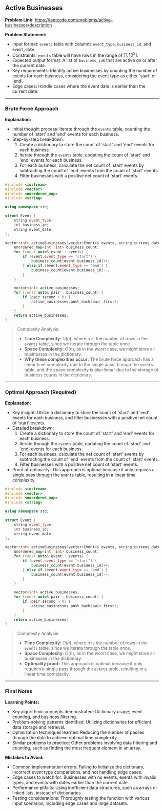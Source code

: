 ## Active Businesses
**Problem Link:** https://leetcode.com/problems/active-businesses/description

**Problem Statement:**
- Input format: `events` table with columns `event_type`, `business_id`, and `event_date`.
- Constraints: `events` table will have rows in the range of $[1, 10^5]$.
- Expected output format: A list of `business_id`s that are active on or after the current date.
- Key requirements: Identify active businesses by counting the number of events for each business, considering the event type as either 'start' or 'end'.
- Edge cases: Handle cases where the event date is earlier than the current date.

---

### Brute Force Approach

**Explanation:**
- Initial thought process: Iterate through the `events` table, counting the number of 'start' and 'end' events for each business.
- Step-by-step breakdown:
  1. Create a dictionary to store the count of 'start' and 'end' events for each business.
  2. Iterate through the `events` table, updating the count of 'start' and 'end' events for each business.
  3. For each business, calculate the net count of 'start' events by subtracting the count of 'end' events from the count of 'start' events.
  4. Filter businesses with a positive net count of 'start' events.

```cpp
#include <iostream>
#include <vector>
#include <unordered_map>
#include <string>

using namespace std;

struct Event {
    string event_type;
    int business_id;
    string event_date;
};

vector<int> activeBusinesses(vector<Event>& events, string current_date) {
    unordered_map<int, int> business_count;
    for (const auto& event : events) {
        if (event.event_type == "start") {
            business_count[event.business_id]++;
        } else if (event.event_type == "end") {
            business_count[event.business_id]--;
        }
    }

    vector<int> active_businesses;
    for (const auto& pair : business_count) {
        if (pair.second > 0) {
            active_businesses.push_back(pair.first);
        }
    }
    return active_businesses;
}
```

> Complexity Analysis:
> - **Time Complexity:** $O(n)$, where $n$ is the number of rows in the `events` table, since we iterate through the table once.
> - **Space Complexity:** $O(n)$, as in the worst case, we might store all businesses in the dictionary.
> - **Why these complexities occur:** The brute force approach has a linear time complexity due to the single pass through the `events` table, and the space complexity is also linear due to the storage of business counts in the dictionary.

---

### Optimal Approach (Required)

**Explanation:**
- Key insight: Utilize a dictionary to store the count of 'start' and 'end' events for each business, and filter businesses with a positive net count of 'start' events.
- Detailed breakdown:
  1. Create a dictionary to store the count of 'start' and 'end' events for each business.
  2. Iterate through the `events` table, updating the count of 'start' and 'end' events for each business.
  3. For each business, calculate the net count of 'start' events by subtracting the count of 'end' events from the count of 'start' events.
  4. Filter businesses with a positive net count of 'start' events.
- Proof of optimality: This approach is optimal because it only requires a single pass through the `events` table, resulting in a linear time complexity.

```cpp
#include <iostream>
#include <vector>
#include <unordered_map>
#include <string>

using namespace std;

struct Event {
    string event_type;
    int business_id;
    string event_date;
};

vector<int> activeBusinesses(vector<Event>& events, string current_date) {
    unordered_map<int, int> business_count;
    for (const auto& event : events) {
        if (event.event_type == "start") {
            business_count[event.business_id]++;
        } else if (event.event_type == "end") {
            business_count[event.business_id]--;
        }
    }

    vector<int> active_businesses;
    for (const auto& pair : business_count) {
        if (pair.second > 0) {
            active_businesses.push_back(pair.first);
        }
    }
    return active_businesses;
}
```

> Complexity Analysis:
> - **Time Complexity:** $O(n)$, where $n$ is the number of rows in the `events` table, since we iterate through the table once.
> - **Space Complexity:** $O(n)$, as in the worst case, we might store all businesses in the dictionary.
> - **Optimality proof:** This approach is optimal because it only requires a single pass through the `events` table, resulting in a linear time complexity.

---

### Final Notes

**Learning Points:**
- Key algorithmic concepts demonstrated: Dictionary usage, event counting, and business filtering.
- Problem-solving patterns identified: Utilizing dictionaries for efficient data storage and retrieval.
- Optimization techniques learned: Reducing the number of passes through the data to achieve optimal time complexity.
- Similar problems to practice: Other problems involving data filtering and counting, such as finding the most frequent element in an array.

**Mistakes to Avoid:**
- Common implementation errors: Failing to initialize the dictionary, incorrect event type comparisons, and not handling edge cases.
- Edge cases to watch for: Businesses with no events, events with invalid types, and events with dates earlier than the current date.
- Performance pitfalls: Using inefficient data structures, such as arrays or linked lists, instead of dictionaries.
- Testing considerations: Thoroughly testing the function with various input scenarios, including edge cases and large datasets.